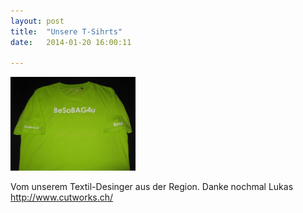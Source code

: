 ```yaml
---
layout: post
title:  "Unsere T-Sihrts"
date:   2014-01-20 16:00:11

---
```





<img src="/images/shirt.jpg" class="right" width="200" />



Vom unserem Textil-Desinger aus der Region.
Danke nochmal Lukas  
http://www.cutworks.ch/